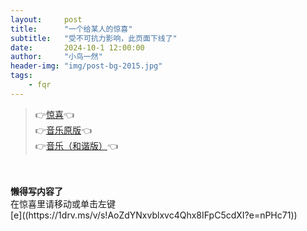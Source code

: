 ```yaml
---
layout:     post
title:      "一个给某人的惊喜"
subtitle:   "受不可抗力影响，此页面下线了"
date:       2024-10-1 12:00:00
author:     "小鸟一然"
header-img: "img/post-bg-2015.jpg"
tags:
    - fqr
---
```


> 👉[惊喜](https://leihuidi.github.io/Awesome-Love-Code/Web/032/)👈
>  <br>👉[音乐原版](https://www.helloimg.com/i/2024/11/25/674467589f150.png)👈
> <br>👉[音乐（和谐版）](https://1drv.ms/v/s!AoZdYNxvblxvc4Qhx8IFpC5cdXI?e=nPHc71)👈


<div >
    <br>
    <br><b>懒得写内容了</b>
    <br>在惊喜里请移动或单击左键
    <br>[e]((https://1drv.ms/v/s!AoZdYNxvblxvc4Qhx8IFpC5cdXI?e=nPHc71))

    
</div>
